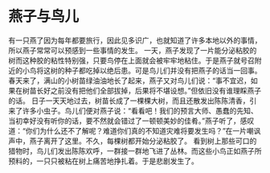 # 燕子与鸟儿
有一只燕了因为每年都要旅行，因此见多识广，也就知道了许多本地以外的事情，所以燕子常常可以预感到一些事情的发生。 
一天，燕子发现了一片能分泌粘胶的树而这种胶的粘性特别强，只要鸟停在上面就会被牢牢地粘住。于是燕子就号召附近的小鸟将这树的种子都吃掉以绝后患。可是鸟儿们并没有把燕子的话当一回事。 
春天来了，满山的小树苗绿油油地长了起来，燕子又对鸟儿们说：“事不宜迟，如果在树苗长好之前没有把他们全部拔掉，后果将不堪设想。”但依旧没有谁理睬燕子的话。 
日子一天天地过去，树苗长成了一棵棵大树，而且还散发出陈陈清香，引来了许多小虫子。鸟儿们便对燕子说：“看看吧！我们的预言大师、愚蠢的先知、当初幸好没有听你的话，要不然就会错过了一顿顿美妙的佳肴。”燕子听了，感叹道：“你们为什么还不了解呢？难道你们真的不知道灾难将要发生吗？”在一片嘲讽声中，燕子离开了这里。不久，每棵树都开始分泌粘胶了。 
看到树上那些可口的猎物时，鸟儿们发出陈陈欢呼，一群接一群地飞进了丛林。而这些小鸟正如燕子所预料的，一只只被粘在树上痛苦地挣扎着。于是悲剧发生了。
  